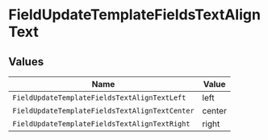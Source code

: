 # FieldUpdateTemplateFieldsTextAlignText


## Values

| Name                                           | Value                                          |
| ---------------------------------------------- | ---------------------------------------------- |
| `FieldUpdateTemplateFieldsTextAlignTextLeft`   | left                                           |
| `FieldUpdateTemplateFieldsTextAlignTextCenter` | center                                         |
| `FieldUpdateTemplateFieldsTextAlignTextRight`  | right                                          |